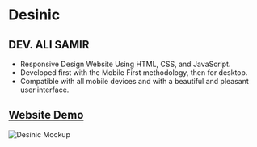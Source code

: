 # Desinic

## DEV. ALI SAMIR

- Responsive Design Website Using HTML, CSS, and JavaScript.
- Developed first with the Mobile First methodology, then for desktop.
- Compatible with all mobile devices and with a beautiful and pleasant user interface.

## [Website Demo]()


![Desinic Mockup](https://user-images.githubusercontent.com/62913154/179400596-886b4266-fa66-479b-911b-401d949c28e8.png)
